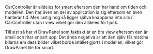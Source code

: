 CarController är alldeles för smart eftersom den har hand om tiden och modellen. 
Den har även en del av application is sig eftersom en även hanterar tid. Men lustig nog
så ligger själva knapparna inte alls i CarController utan i view vilket gör den alldeles 
för tjock.

Till sist så har vi DrawPanel som faktiskt är en bra view eftersom den är small och ritar enbart upp.
Det ända negativa är att den själv får matcha bilarna em dess bilder vilket borde istället gjorts
i modellen, vilket gör DrawPanel lite för smart. 
